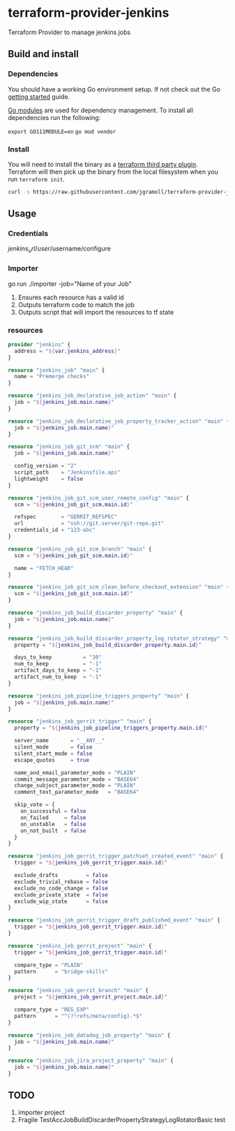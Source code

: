 # terraform-provider-jenkins
Terraform Provider to manage jenkins jobs

## Build and install ##

### Dependencies ###

You should have a working Go environment setup.  If not check out the Go [getting started](http://golang.org/doc/install) guide.

[Go modules](https://github.com/golang/go/wiki/Modules) are used for dependency management.  To install all dependencies run the following:

`export GO111MODULE=on`
`go mod vendor`

### Install ###

You will need to install the binary as a [terraform third party plugin](https://www.terraform.io/docs/configuration/providers.html#third-party-plugins).  Terraform will then pick up the binary from the local filesystem when you run `terraform init`.

```sh
curl -s https://raw.githubusercontent.com/jgramoll/terraform-provider-jenkins/master/install.sh | bash
```

## Usage ##

### Credentials ###

$jenkins_url/user/$username/configure

### Importer ###

go run ./importer -job="Name of your Job"

1. Ensures each resource has a valid id
1. Outputs terraform code to match the job
1. Outputs script that will import the resources to tf state

### resources ###

```terraform
provider "jenkins" {
  address = "${var.jenkins_address}"
}

resource "jenkins_job" "main" {
  name = "Premerge checks"
}

resource "jenkins_job_declarative_job_action" "main" {
  job = "${jenkins_job.main.name}"
}

resource "jenkins_job_declarative_job_property_tracker_action" "main" {
  job = "${jenkins_job.main.name}"
}

resource "jenkins_job_git_scm" "main" {
  job = "${jenkins_job.main.name}"

  config_version = "2"
  script_path    = "Jenkinsfile.api"
  lightweight    = false
}

resource "jenkins_job_git_scm_user_remote_config" "main" {
  scm = "${jenkins_job_git_scm.main.id}"

  refspec        = "GERRIT_REFSPEC"
  url            = "ssh://git.server/git-repo.git"
  credentials_id = "123-abc"
}

resource "jenkins_job_git_scm_branch" "main" {
  scm = "${jenkins_job_git_scm.main.id}"

  name = "FETCH_HEAD"
}

resource "jenkins_job_git_scm_clean_before_checkout_extension" "main" {
  scm = "${jenkins_job_git_scm.main.id}"
}

resource "jenkins_job_build_discarder_property" "main" {
  job = "${jenkins_job.main.name}"
}

resource "jenkins_job_build_discarder_property_log_rotator_strategy" "main" {
  property = "${jenkins_job_build_discarder_property.main.id}"

  days_to_keep          = "30"
  num_to_keep           = "-1"
  artifact_days_to_keep = "-1"
  artifact_num_to_keep  = "-1"
}

resource "jenkins_job_pipeline_triggers_property" "main" {
  job = "${jenkins_job.main.name}"
}

resource "jenkins_job_gerrit_trigger" "main" {
  property = "${jenkins_job_pipeline_triggers_property.main.id}"

  server_name       = "__ANY__"
  silent_mode       = false
  silent_start_mode = false
  escape_quotes     = true

  name_and_email_parameter_mode = "PLAIN"
  commit_message_parameter_mode = "BASE64"
  change_subject_parameter_mode = "PLAIN"
  comment_text_parameter_mode   = "BASE64"

  skip_vote = {
    on_successful = false
    on_failed     = false
    on_unstable   = false
    on_not_built  = false
  }
}

resource "jenkins_job_gerrit_trigger_patchset_created_event" "main" {
  trigger = "${jenkins_job_gerrit_trigger.main.id}"

  exclude_drafts         = false
  exclude_trivial_rebase = false
  exclude_no_code_change = false
  exclude_private_state  = false
  exclude_wip_state      = false
}

resource "jenkins_job_gerrit_trigger_draft_published_event" "main" {
  trigger = "${jenkins_job_gerrit_trigger.main.id}"
}

resource "jenkins_job_gerrit_project" "main" {
  trigger = "${jenkins_job_gerrit_trigger.main.id}"

  compare_type = "PLAIN"
  pattern      = "bridge-skills"
}

resource "jenkins_job_gerrit_branch" "main" {
  project = "${jenkins_job_gerrit_project.main.id}"

  compare_type = "REG_EXP"
  pattern      = "^(?!refs/meta/config).*$"
}

resource "jenkins_job_datadog_job_property" "main" {
  job = "${jenkins_job.main.name}"
}

resource "jenkins_job_jira_project_property" "main" {
  job = "${jenkins_job.main.name}"
}

```

## TODO

1. importer project
1. Fragile TestAccJobBuildDiscarderPropertyStrategyLogRotatorBasic test
